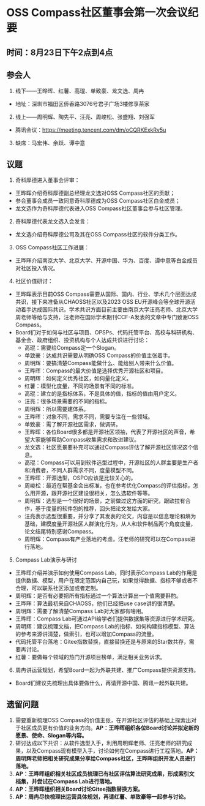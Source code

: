 # OSS Compass社区董事会第一次会议纪要
## 时间：8月23日下午2点到4点
## 参会人
1. 线下——王晔晖、红薯、高琨、单致豪、龙文选、周冉
- 地址：深圳市福田区侨香路3076号君子广场3楼修享茶家
2. 线上——周明辉、陶先平、汪亮、周峻松、张盛翔、刘强军
- 腾讯会议：https://meeting.tencent.com/dm/oCQRKExkRv5u
3. 缺席：马宏伟、余跃、谭中意
## 议题
1. 奇科厚德进入董事会评审：
- 王晔晖介绍奇科厚德副总经理龙文选对OSS Compass社区的贡献；
- 参会董事会成员一致同意奇科厚德成为OSS Compass社区白金成员；
- 龙文选作为奇科厚德代表进入OSS Compass社区董事会参与社区管理。
2. 奇科厚德代表龙文选入会发言：
- 龙文选介绍奇科厚德公司及其在OSS Compass社区的软件分类工作。
3. OSS Compass社区工作进展：
- 王晔晖介绍南京大学、北京大学、开源中国、华为、百度、谭中意等白金成员对社区投入情况。
4. 社区价值研讨：
- 王晔晖表示目前OSS Compass需要从国际、国内、行业、学术几个层面达成共识，接下来准备从CHAOSS社区以及2023 OSS EU开源峰会等全球开源活动着手达成国际共识。学术共识方面目前主要由南京大学汪亮老师、北京大学周老师等给与支持，汪老师在国际学术期刊CCF-A发表的文章中专门致谢OSS Compass。
- Board们对于如何与社区与项目、OPSPs、代码托管平台、高校与科研机构、基金会、政府组织、投资机构与个人达成共识进行讨论：
  - 高琨：需要给Compass定一个Slogan。
  - 单致豪：达成共识需要从明确OSS Compass的价值主张着手。
  - 周明辉：要搞清楚Compass能做什么、能给别人带来什么价值。
  - 王晔晖：Compass的最大价值是选择优秀开源社区和项目。
  - 周明辉：如何定义优秀社区，如何量化定义。
  - 红薯：模型化度量，不同的场景有不同的标准。
  - 高琨：建立的是指标体系，不是具体的值，指标的值由用户定义。
  - 汪亮：很多场景需要的不同的指标。
  - 周明辉：所以需要建体系。
  - 王晔晖：对象不同，需求不同，需要专注在一些领域。
  - 单致豪：需了解开源社区需求，做调研。
  - 王晔晖：各位Board很多都是开源社区领袖，代表了开源社区的声音，希望大家能够帮助Compass收集需求和改进建议。
  - 龙文选：社区愿景要补充可以通过Compass评估了解开源社区情况这个信息。
  - 高琨：Compass可以用到软件选型过程中，开源社区的人群主要是生产者和消费者，不同人群需求不同，度量模型不同。
  - 王晔晖：开源选型，OSPO应该是比较关心的。
  - 周峻松：最近在帮基金会出标准，也在参考优化Compass的评估指标，怎么用开源，跟开源社区建设很相关，怎么选软件等等。
  - 周明辉：选型是一个很好的场景，之前做过这方面的研究，跟欧拉有合作，基于度量的软件包的推荐，回头把论文发给大家。
  - 汪亮表示选型很重要，并分享了其发表的论文，内容是以信息理论和熵为基础，建模度量开源社区人群演化行为，从人和软件制品两个角度度量，论文结尾特别感谢Compass。
  - 周明辉：Compass有产业落地的考虑，汪老师的研究可以在Compass进行落地。
5. Compass Lab演示与研讨
- 王晔晖介绍并演示如何使用Compass Lab，同时表示Compass Lab的作用是提供数据、模型，用户在限定范围内自己玩，如果觉得数据、指标不够或者不合理，可以联系社区添加或者定制。
- 周明辉：是否有必要把所有指标通过一个算法计算出一个值需要斟酌。
- 王晔晖：算法最初来自CHAOSS，他们已经把use case讲的很清楚。
- 周明辉：需要了解清楚Compass Lab对大家都有啥用。
- 王晔晖：Compass Lab可通过API给学者们提供数据集等资源进行学术研究。
- 周明辉：建议梳理文档，把Compass Lab的指标、如何构建指标模型、算法的参考来源讲清楚，做索引，也可以增加Compass的流量。
- 代码托管平台落地：Gitee指数替换，直接替换还是与原来的Star数共存，需要再讨论。
- 红薯：要做每个领域的热门开源项目榜单，满足相关业务诉求。
6. 周冉讲运营规划，希望Board一起为外联共建、推广Compass提供资源支持。
- Board们建议先梳理出具体要做什么，再请开源中国、腾讯一起外联共建。
## 遗留问题
1. 需要重新梳理OSS Compass的价值主张，在开源社区评估的基础上探索出对于社区成员更有价值的业务方向。**AP：王晔晖组织各位Board讨论并拟定新的愿景、使命、Slogan等内容。**
2. 研讨达成以下共识：从软件选型入手，利用周明辉老师、汪亮老师的研究成果，以及Compass现有模型入手，讨论如何在Compass进行工程落地。**AP：周明辉老师把相关研究成果分享给Compass社区，王晔晖组织开发人员进行落地。**
3. **AP：王晔晖组织相关社区成员梳理已有社区评估算法研究成果，形成索引文档集，并尝试在Compass Lab进行落地。**
4. **AP：王晔晖组织相关Board讨论Gitee指数替换方案。**
5. **AP：周冉尽快梳理出运营具体规划，再请红薯、单致豪等一起参与讨论。**
